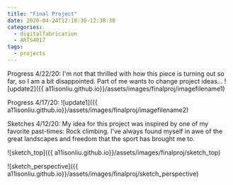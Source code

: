 ```yaml
---
title: "Final Project"
date: 2020-04-24T12:18:30-12:38:30
categories:
  - digitalfabrication
  - ARTS4017
tags:
  - projects
---
```




Progress 4/22/20:
I'm not that thrilled with how this piece is turning out so far, so I am a bit disappointed. Part of me wants to change project ideas...
![update2]({{ a11isonliu.github.io}}/assets/images/finalproj/imagefilename1)

Progress 4/17/20:
![update1]({{ a11isonliu.github.io}}/assets/images/finalproj/imagefilename2)

Sketches 4/12/20:
My idea for this project was inspired by one of my favorite past-times: Rock climbing. I've always found myself in awe of the great landscapes and freedom that the sport has brought me to.

![sketch_top]({{ a11isonliu.github.io}}/assets/images/finalproj/sketch_top)

![sketch_perspective]({{ a11isonliu.github.io}}/assets/images/finalproj/sketch_perspective)

